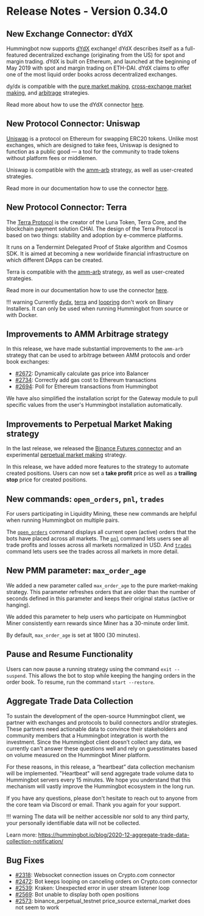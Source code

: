 # Release Notes - Version 0.34.0

## New Exchange Connector: dYdX

Hummingbot now supports [dYdX](https://dydx.exchange/) exchange! dYdX describes itself as a full-featured decentralized exchange (originating from the US) for spot and margin trading. dYdX is built on Ethereum, and launched at the beginning of May 2019 with spot and margin trading on ETH-DAI. dYdX claims to offer one of the most liquid order books across decentralized exchanges.

dy/dx is compatible with the [pure market making](/strategies/pure-market-making/), [cross-exchange market making](/strategies/cross-exchange-market-making/), and [arbitrage](/strategies/arbitrage/) strategies.

Read more about how to use the dYdX connector [here](/exchanges/dydx/).

## New Protocol Connector: Uniswap

[Uniswap](https://uniswap.org/) is a protocol on Ethereum for swapping ERC20 tokens. Unlike most exchanges, which are designed to take fees, Uniswap is designed to function as a public good — a tool for the community to trade tokens without platform fees or middlemen.

Uniswap is compatible with the [amm-arb](/strategies/amm-arbitrage/) strategy, as well as user-created strategies.

Read more in our documentation how to use the connector [here](/exchanges/uniswap).

## New Protocol Connector: Terra

The [Terra Protocol](https://terra.money/) is the creator of the Luna Token, Terra Core, and the blockchain payment solution CHAI. The design of the Terra Protocol is based on two things: stability and adoption by e-commerce platforms.

It runs on a Tendermint Delegated Proof of Stake algorithm and Cosmos SDK. It is aimed at becoming a new worldwide financial infrastructure on which different DApps can be created.

Terra is compatible with the [amm-arb](/strategies/amm-arbitrage/) strategy, as well as user-created strategies.

Read more in our documentation how to use the connector [here](/protocols/terra/).

!!! warning
    Currently [dydx](/exchanges/dydx/), [terra](https://docs.hummingbot.io/exchanges/terra/) and [loopring](/exchanges/loopring/) don't work on Binary Installers. It can only be used when running Hummingbot from source or with Docker.

## Improvements to AMM Arbitrage strategy

In this release, we have made substantial improvements to the `amm-arb` strategy that can be used to arbitrage between AMM protocols and order book exchanges:

- [#2672](https://github.com/CoinAlpha/hummingbot/issues/2672): Dynamically calculate gas price into Balancer
- [#2734](https://github.com/CoinAlpha/hummingbot/issues/2734): Correctly add gas cost to Ethereum transactions
- [#2694](https://github.com/CoinAlpha/hummingbot/issues/2694): Poll for Ethereum transactions from Hummingbot

We have also simplified the installation script for the Gateway module to pull specific values from the user's Hummingbot installation automatically.

## Improvements to Perpetual Market Making strategy

In the last release, we released the [Binance Futures connector](/exchanges/binance-perpetual/) and an experimental [perpetual market making](https://docs.hummingbot.io/strategies/perpetual-market-making/) strategy.

In this release, we have added more features to the strategy to automate created positions. Users can now set a **take profit** price as well as a **trailing stop** price for created positions.

## New commands: `open_orders`, `pnl`, `trades`

For users participating in Liquidity Mining, these new commands are helpful when running Hummingbot on multiple pairs.

The [`open_orders`](https://docs.hummingbot.io/operation/status/#open_orders) command displays all current open (active) orders that the bots have placed across all markets. The [`pnl`](/operation/status/#pnl) command lets users see all trade profits and losses across all markets normalized in USD. And [`trades`](/operation/status/#trades) command lets users see the trades across all markets in more detail.

## New PMM parameter: `max_order_age`

We added a new parameter called `max_order_age` to the pure market-making strategy. This parameter refreshes orders that are older than the number of seconds defined in this parameter and keeps their original status (active or hanging).

We added this parameter to help users who participate on Hummingbot Miner consistently earn rewards since Miner has a 30-minute order limit.

By default, `max_order_age` is set at 1800 (30 minutes).

## Pause and Resume Functionality

Users can now pause a running strategy using the command `exit --suspend`. This allows the bot to stop while keeping the hanging orders in the order book. To resume, run the command `start --restore`.

## Aggregate Trade Data Collection

To sustain the development of the open-source Hummingbot client, we partner with exchanges and protocols to build connectors and/or strategies. These partners need actionable data to convince their stakeholders and community members that a Hummingbot integration is worth the investment. Since the Hummingbot client doesn’t collect any data, we currently can't answer these questions well and rely on guesstimates based on volume measured on the Hummingbot Miner platform.

For these reasons, in this release, a “heartbeat” data collection mechanism will be implemented. "Heartbeat" will send aggregate trade volume data to Hummingbot servers every 15 minutes. We hope you understand that this mechanism will vastly improve the Hummingbot ecosystem in the long run.

If you have any questions, please don't hesitate to reach out to anyone from the core team via Discord or email. Thank you again for your support.

!!! warning
    The data will be neither accessible nor sold to any third party, your personally identifiable data will not be collected.

Learn more: https://hummingbot.io/blog/2020-12-aggregate-trade-data-collection-notification/

## Bug Fixes

- [#2318](https://github.com/CoinAlpha/hummingbot/issues/2318): Websocket connection issues on Crypto.com connector
- [#2472](https://github.com/CoinAlpha/hummingbot/issues/2472): Bot keeps looping on canceling orders on Crypto.com connector
- [#2539](https://github.com/CoinAlpha/hummingbot/issues/2539): Kraken: Unexpected error in user stream listener loop
- [#2569](https://github.com/CoinAlpha/hummingbot/issues/2569): Bot unable to display both open positions
- [#2573](https://github.com/CoinAlpha/hummingbot/issues/2573): binance_perpetual_testnet price_source external_market does not seem to work
